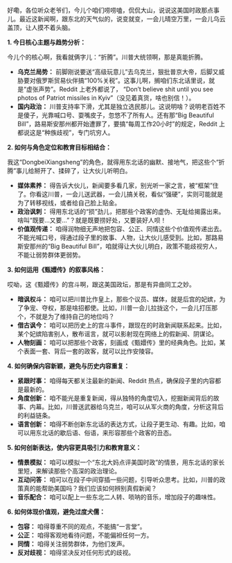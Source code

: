 好嘞，各位听众老爷们，今儿个咱们唠唠嗑，侃侃大山，说说这美国时政那点事儿。最近这新闻啊，跟东北的天气似的，说变就变，一会儿晴空万里，一会儿乌云盖顶，让人摸不着头脑。

**1. 今日核心主题与趋势分析：**

今儿个的核心啊，我看就俩字儿：“折腾”。川普大统领啊，那是真能折腾。

*   **乌克兰局势：** 前脚刚说要送“高级玩意儿”去乌克兰，狠批普京大帝，后脚又威胁要对俄罗斯贸易伙伴搞“100%关税”。这事儿啊，搁咱们东北话里说，就是“虚张声势”。Reddit 上老外都说了， “Don’t believe shit until you see photos of Patriot missiles in Kyiv”（没见着真货，啥也别信！）。
*   **国内政治：** 川普支持率下滑，尤其是独立选民那儿。这说明啥？说明老百姓不是傻子，光靠喊口号、耍嘴皮子，忽悠不了所有人。还有那“Big Beautiful Bill”，路易斯安那州都开始遭罪了，要搞“每周工作20小时”的规定，Reddit 上都说这是“种族歧视”，专门坑穷人。

**2. 如何与角色定位和教育目标相结合：**

我这“DongbeiXiangsheng”的角色，就得用东北话的幽默、接地气，把这些个“折腾”事儿给掰开了、揉碎了，让大伙儿听明白。

*   **媒体素养：** 得告诉大伙儿，新闻要多看几家，别光听一家之言，被“框架”住了。你看这川普，一会儿送武器，一会儿搞关税，看似“强硬”，实则可能就是为了转移视线，或者给自己脸上贴金。
*   **政治讽刺：** 得用东北话的“损”劲儿，把那些个政客的虚伪、无耻给揭露出来。啥叫“既要…又要…”？就是既要捞好处，又要装好人呗！
*   **价值观传递：** 咱得润物细无声地把包容、公正、同情这些个价值观传递出去。不能光喊口号，得通过段子里的故事、人物，让大伙儿感受到。比如，那路易斯安那州的“Big Beautiful Bill”，咱就得让大伙儿明白，政策不能歧视穷人，不能让弱势群体更弱势。

**3. 如何运用《甄嬛传》的叙事风格：**

哎呦，这《甄嬛传》的宫斗啊，跟这美国政坛，那是有异曲同工之妙。

*   **暗讽权斗：** 咱可以把川普比作皇上，那些个议员、媒体，就是后宫的妃嫔，为了争宠、夺权，那是啥招都使。比如，川普一会儿拉拢这个，一会儿打压那个，不就是为了维持自己的地位吗？
*   **借古讽今：** 咱可以把历史上的宫斗事件，跟现在的时政新闻联系起来。比如，某个妃嫔陷害别人，散布谣言，就可以影射现在网络上的假新闻、阴谋论。
*   **人物刻画：** 咱可以把那些个政客，刻画成《甄嬛传》里的经典角色。比如，某个表面一套、背后一套的政客，就可以比作安陵容。

**4. 如何确保内容新颖，避免与历史内容重复：**

*   **紧跟时事：** 咱得每天都关注最新的新闻、Reddit 热点，确保段子里的内容都是最新的。
*   **角度创新：** 咱不能光是重复新闻，得从独特的角度切入，挖掘新闻背后的故事、内幕。比如，川普送武器给乌克兰，咱可以从军火商的角度，分析这背后的利益链条。
*   **语言创新：** 咱得不断创新东北话的表达方式，让段子更生动、有趣。比如，咱可以用东北话的歇后语、俗语，来形容那些个政客的丑态。

**5. 如何创新表达，使内容更具吸引力和教育意义：**

*   **情景模拟：** 咱可以模拟一个“东北大妈点评美国时政”的情景，用东北话的家长里短，来解读那些个高深的政治理论。
*   **互动问答：** 咱可以在段子中间穿插一些问题，引导听众思考。比如，川普的政策真的能帮助美国吗？我们应该如何辨别真假新闻？
*   **音乐配合：** 咱可以配上一些东北二人转、唢呐的音乐，增加段子的趣味性。

**6. 如何体现价值观，避免过度犬儒：**

*   **包容：** 咱得尊重不同的观点，不能搞“一言堂”。
*   **公正：** 咱得客观地看待问题，不能偏袒任何一方。
*   **同情：** 咱得关注弱势群体，为他们发声。
*   **反对歧视：** 咱得坚决反对任何形式的歧视。